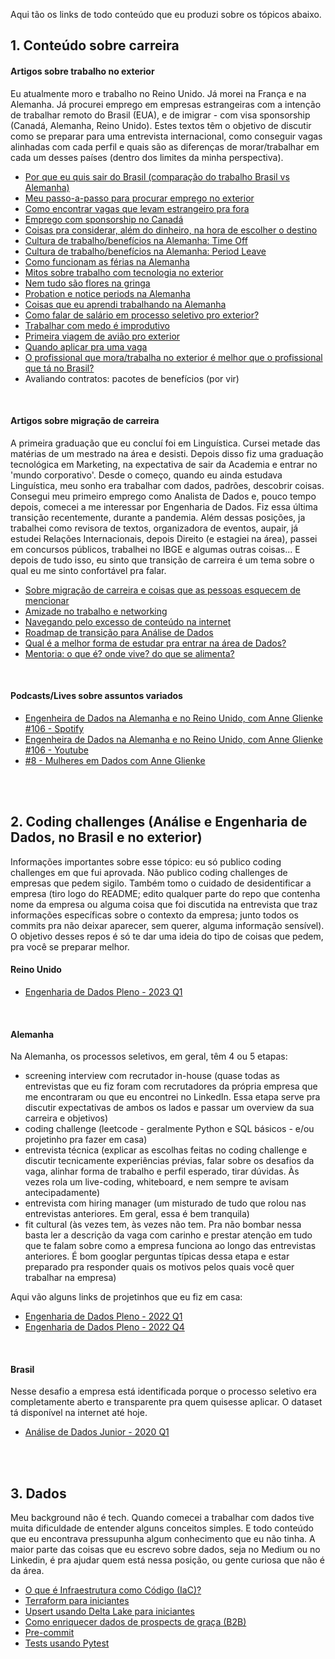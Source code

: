 Aqui tão os links de todo conteúdo que eu produzi sobre os tópicos abaixo.

## 1. Conteúdo sobre carreira 

#### Artigos sobre trabalho no exterior

Eu atualmente moro e trabalho no Reino Unido. Já morei na França e na Alemanha. Já procurei emprego em empresas estrangeiras com a intenção de trabalhar remoto do Brasil (EUA), e de imigrar - com visa sponsorship (Canadá, Alemanha, Reino Unido). Estes textos têm o objetivo de discutir como se preparar para uma entrevista internacional, como conseguir vagas alinhadas com cada perfil e quais são as diferenças de morar/trabalhar em cada um desses países (dentro dos limites da minha perspectiva). 

- [Por que eu quis sair do Brasil (comparação do trabalho Brasil vs Alemanha)](https://bit.ly/3aIzARC)
- [Meu passo-a-passo para procurar emprego no exterior](https://bit.ly/3XFY55f)
- [Como encontrar vagas que levam estrangeiro pra fora](https://bit.ly/3mu22JA)
- [Emprego com sponsorship no Canadá](https://bit.ly/3wx06F2)
- [Coisas pra considerar, além do dinheiro, na hora de escolher o destino](https://bit.ly/3msWoHw)
- [Cultura de trabalho/benefícios na Alemanha: Time Off](https://bit.ly/3NyfpUU)
- [Cultura de trabalho/benefícios na Alemanha: Period Leave]([https://bityli.com/fyFl4](https://www.linkedin.com/posts/anneglienke_quando-eu-conto-essas-coisas-ningu%C3%A9m-acredita-activity-6970106783268753408-_2UZ/?utm_source=share&utm_medium=member_desktop))
- [Como funcionam as férias na Alemanha](https://bit.ly/3zlN3J5)
- [Mitos sobre trabalho com tecnologia no exterior](https://bit.ly/3tikvwr)
- [Nem tudo são flores na gringa](https://bit.ly/3H02Mzo)
- [Probation e notice periods na Alemanha](https://www.linkedin.com/posts/anneglienke_em-%C3%A9poca-de-layoffs-se-voc%C3%AA-t%C3%A1-analisando-activity-7030834200689664000-d4gR?utm_source=share&utm_medium=member_desktop) 
- [Coisas que eu aprendi trabalhando na Alemanha](https://anneglienke.medium.com/trabalhar-com-medo-%C3%A9-improdutivo-f4ceade90d5e)
- [Como falar de salário em processo seletivo pro exterior?](https://www.linkedin.com/posts/anneglienke_como-falar-de-sal%C3%A1rio-em-processo-seletivo-activity-7036297442119536640-qJpL?utm_source=share&utm_medium=member_desktop)
- [Trabalhar com medo é improdutivo](https://anneglienke.medium.com/trabalhar-com-medo-%C3%A9-improdutivo-f4ceade90d5e)
- [Primeira viagem de avião pro exterior](https://anneglienke.medium.com/primeira-viagem-de-avi%C3%A3o-pro-exterior-1416c1e98af)
- [Quando aplicar pra uma vaga](https://www.linkedin.com/posts/anneglienke_eu-nunca-tive-um-emprego-em-que-eu-atingi-activity-7049684452423127040-bv40?utm_source=share&utm_medium=member_desktop)
- [O profissional que mora/trabalha no exterior é melhor que o profissional que tá no Brasil?](https://www.linkedin.com/posts/anneglienke_o-profissional-que-moratrabalha-no-exterior-activity-7072908346319626240-eUcg?utm_source=share&utm_medium=member_desktop)
- Avaliando contratos: pacotes de benefícios (por vir)
  
</br>

#### Artigos sobre migração de carreira

A primeira graduação que eu concluí foi em Linguística. Cursei metade das matérias de um mestrado na área e desisti. Depois disso fiz uma graduação tecnológica em Marketing, na expectativa de sair da Academia e entrar no 'mundo corporativo'. Desde o começo, quando eu ainda estudava Linguística, meu sonho era trabalhar com dados, padrões, descobrir coisas. Consegui meu primeiro emprego como Analista de Dados e, pouco tempo depois, comecei a me interessar por Engenharia de Dados. Fiz essa última transição recentemente, durante a pandemia. Além dessas posições, ja trabalhei como revisora de textos, organizadora de eventos, aupair, já estudei Relações Internacionais, depois Direito (e estagiei na área), passei em concursos públicos, trabalhei no IBGE e algumas outras coisas... E depois de tudo isso, eu sinto que transição de carreira é um tema sobre o qual eu me sinto confortável pra falar. 

- [Sobre migração de carreira e coisas que as pessoas esquecem de mencionar](https://bit.ly/3wzTp4Z)
- [Amizade no trabalho e networking]([https://bityli.com/T5cPm](https://www.linkedin.com/posts/anneglienke_a-gente-dedica-tanto-tempo-a-se-desenvolver-activity-7003731823453220864-GfFx/?utm_source=share&utm_medium=member_desktop))
- [Navegando pelo excesso de conteúdo na internet](https://www.linkedin.com/posts/anneglienke_nunca-foi-t%C3%A3o-f%C3%A1cil-estudar-com-todo-esse-activity-6958030817621114881-jhCb?utm_source=share&utm_medium=member_desktop)
- [Roadmap de transição para Análise de Dados](https://www.linkedin.com/posts/anneglienke_se-eu-quisesse-come%C3%A7ar-uma-transi%C3%A7%C3%A3o-de-carreira-activity-7026123845765840897-id06?utm_source=share&utm_medium=member_desktop)
- [Qual é a melhor forma de estudar pra entrar na área de Dados?](https://anneglienke.medium.com/qual-%C3%A9-a-melhor-forma-de-estudar-pra-entrar-na-%C3%A1rea-de-dados-641f60b4173d)
- [Mentoria: o que é? onde vive? do que se alimenta?](https://anneglienke.medium.com/mentoria-o-que-%C3%A9-onde-vive-do-que-se-alimenta-a69ed50f41fe)

</br>

#### Podcasts/Lives sobre assuntos variados

- [Engenheira de Dados na Alemanha e no Reino Unido, com Anne Glienke #106 - Spotify](https://lnkd.in/dnJgFXBC)
- [Engenheira de Dados na Alemanha e no Reino Unido, com Anne Glienke #106 - Youtube](https://lnkd.in/d3K84vkS)
- [#8 - Mulheres em Dados com Anne Glienke](https://www.youtube.com/watch?v=4CX4Uq5s9Lw&ab_channel=MulheresemDados)

</br>

</br>

## 2. Coding challenges (Análise e Engenharia de Dados, no Brasil e no exterior)

Informações importantes sobre esse tópico: eu só publico coding challenges em que fui aprovada. Não publico coding challenges de empresas que pedem sigilo. Também tomo o cuidado de desidentificar a empresa (tiro logo do README; edito qualquer parte do repo que contenha nome da empresa ou alguma coisa que foi discutida na entrevista que traz informações específicas sobre o contexto da empresa; junto todos os commits pra não deixar aparecer, sem querer, alguma informação sensível). O objetivo desses repos é só te dar uma ideia do tipo de coisas que pedem, pra você se preparar melhor. 


#### Reino Unido

- [Engenharia de Dados Pleno - 2023 Q1](https://github.com/anneglienke/challenge_DE_UK_2023Q1)

</br>

#### Alemanha

Na Alemanha, os processos seletivos, em geral, têm 4 ou 5 etapas: 
- screening interview com recrutador in-house (quase todas as entrevistas que eu fiz foram com recrutadores da própria empresa que me encontraram ou que eu encontrei no LinkedIn. Essa etapa serve pra discutir expectativas de ambos os lados e passar um overview da sua carreira e objetivos)
- coding challenge (leetcode - geralmente Python e SQL básicos - e/ou projetinho pra fazer em casa)
- entrevista técnica (explicar as escolhas feitas no coding challenge e discutir tecnicamente experiências prévias, falar sobre os desafios da vaga, alinhar forma de trabalho e perfil esperado, tirar dúvidas. Às vezes rola um live-coding, whiteboard, e nem sempre te avisam antecipadamente)
- entrevista com hiring manager (um misturado de tudo que rolou nas entrevistas anteriores. Em geral, essa é bem tranquila)
- fit cultural (às vezes tem, às vezes não tem. Pra não bombar nessa basta ler a descrição da vaga com carinho e prestar atenção em tudo que te falam sobre como a empresa funciona ao longo das entrevistas anteriores. É bom googlar perguntas típicas dessa etapa e estar preparado pra responder quais os motivos pelos quais você quer trabalhar na empresa)

Aqui vão alguns links de projetinhos que eu fiz em casa: 

- [Engenharia de Dados Pleno - 2022 Q1](https://github.com/anneglienke/challenge_DE_Germany_2022Q1)
- [Engenharia de Dados Pleno - 2022 Q4](https://github.com/anneglienke/challenge_DE_Germany_2022Q4)

</br>

#### Brasil

Nesse desafio a empresa está identificada porque o processo seletivo era completamente aberto e transparente pra quem quisesse aplicar. O dataset tá disponível na internet até hoje. 

- [Análise de Dados Junior - 2020 Q1](https://github.com/anneglienke/challenge_DA_Brazil_2020Q1)


</br>

</br>

## 3. Dados

Meu background não é tech. Quando comecei a trabalhar com dados tive muita dificuldade de entender alguns conceitos simples. E todo conteúdo que eu encontrava pressupunha algum conhecimento que eu não tinha. A maior parte das coisas que eu escrevo sobre dados, seja no Medium ou no Linkedin, é pra ajudar quem está nessa posição, ou gente curiosa que não é da área. 

- [O que é Infraestrutura como Código (IaC)?](https://anneglienke.medium.com/o-que-%C3%A9-infraestrutura-como-c%C3%B3digo-iac-perspectiva-de-iniciante-80b124d1cb84)
- [Terraform para iniciantes](https://github.com/anneglienke/terraform101)
- [Upsert usando Delta Lake para iniciantes](https://github.com/anneglienke/upsert-delta101)
- [Como enriquecer dados de prospects de graça (B2B)](https://anneglienke.medium.com/como-enriquecer-dados-de-prospects-de-gra%C3%A7a-b2b-66c9f488f48)
- [Pre-commit](https://github.com/anneglienke/101_pytest)
- [Tests usando Pytest](https://github.com/anneglienke/101_pytest)

















